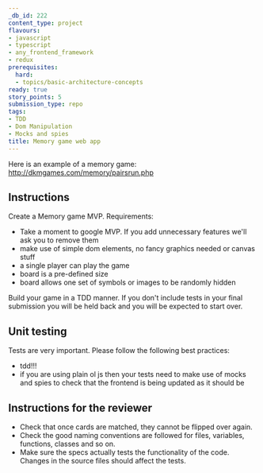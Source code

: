 ```yaml
---
_db_id: 222
content_type: project
flavours:
- javascript
- typescript
- any_frontend_framework
- redux
prerequisites:
  hard:
  - topics/basic-architecture-concepts
ready: true
story_points: 5
submission_type: repo
tags:
- TDD
- Dom Manipulation
- Mocks and spies
title: Memory game web app
---
```


Here is an example of a memory game: http://dkmgames.com/memory/pairsrun.php

## Instructions

Create a Memory game MVP. Requirements:

- Take a moment to google MVP. If you add unnecessary features we'll ask you to remove them
- make use of simple dom elements, no fancy graphics needed or canvas stuff
- a single player can play the game
- board is a pre-defined size
- board allows one set of symbols or images to be randomly hidden

Build your game in a TDD manner. If you don't include tests in your final submission you will be held back and you will be expected to start over.

## Unit testing

Tests are very important. Please follow the following best practices:

- tdd!!!
- if you are using plain ol js then your tests need to make use of mocks and spies to check that the frontend is being updated as it should be

## Instructions for the reviewer

- Check that once cards are matched, they cannot be flipped over again.
- Check the good naming conventions are followed for files, variables, functions, classes and so on.
- Make sure the specs actually tests the functionality of the code. Changes in the source files should affect the tests.
